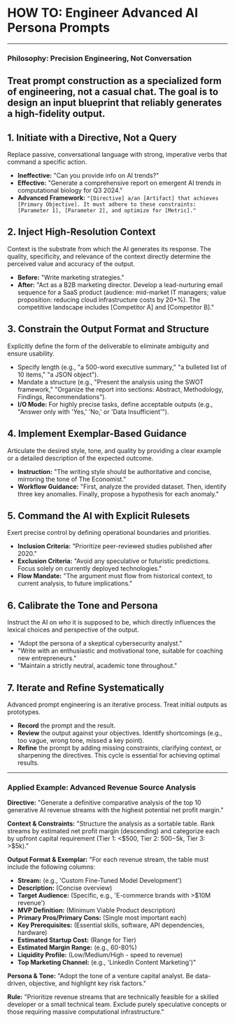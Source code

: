 # HOW TO: Engineer Advanced AI Persona Prompts
---
### **Philosophy: Precision Engineering, Not Conversation**
Treat prompt construction as a specialized form of engineering, not a casual chat. The goal is to design an input blueprint that reliably generates a high-fidelity output.
---
## **1. Initiate with a Directive, Not a Query**
Replace passive, conversational language with strong, imperative verbs that command a specific action.

*   **Ineffective:** "Can you provide info on AI trends?"
*   **Effective:** "Generate a comprehensive report on emergent AI trends in computational biology for Q3 2024."
*   **Advanced Framework:** `"[Directive] a/an [Artifact] that achieves [Primary Objective]. It must adhere to these constraints: [Parameter 1], [Parameter 2], and optimize for [Metric]."`

## **2. Inject High-Resolution Context**
Context is the substrate from which the AI generates its response. The quality, specificity, and relevance of the context directly determine the perceived value and accuracy of the output.

*   **Before:** "Write marketing strategies."
*   **After:** "Act as a B2B marketing director. Develop a lead-nurturing email sequence for a SaaS product (audience: mid-market IT managers; value proposition: reducing cloud infrastructure costs by 20+%). The competitive landscape includes [Competitor A] and [Competitor B]."

## **3. Constrain the Output Format and Structure**
Explicitly define the form of the deliverable to eliminate ambiguity and ensure usability.

*   Specify length (e.g., "a 500-word executive summary," "a bulleted list of 10 items," "a JSON object").
*   Mandate a structure (e.g., "Present the analysis using the SWOT framework," "Organize the report into sections: Abstract, Methodology, Findings, Recommendations").
*   **I/O Mode:** For highly precise tasks, define acceptable outputs (e.g., "Answer only with 'Yes,' 'No,' or 'Data Insufficient'").

## **4. Implement Exemplar-Based Guidance**
Articulate the desired style, tone, and quality by providing a clear example or a detailed description of the expected outcome.

*   **Instruction:** "The writing style should be authoritative and concise, mirroring the tone of The Economist."
*   **Workflow Guidance:** "First, analyze the provided dataset. Then, identify three key anomalies. Finally, propose a hypothesis for each anomaly."

## **5. Command the AI with Explicit Rulesets**
Exert precise control by defining operational boundaries and priorities.

*   **Inclusion Criteria:** "Prioritize peer-reviewed studies published after 2020."
*   **Exclusion Criteria:** "Avoid any speculative or futuristic predictions. Focus solely on currently deployed technologies."
*   **Flow Mandate:** "The argument must flow from historical context, to current analysis, to future implications."

## **6. Calibrate the Tone and Persona**
Instruct the AI on *who* it is supposed to be, which directly influences the lexical choices and perspective of the output.

*   "Adopt the persona of a skeptical cybersecurity analyst."
*   "Write with an enthusiastic and motivational tone, suitable for coaching new entrepreneurs."
*   "Maintain a strictly neutral, academic tone throughout."

## **7. Iterate and Refine Systematically**
Advanced prompt engineering is an iterative process. Treat initial outputs as prototypes.
*   **Record** the prompt and the result.
*   **Review** the output against your objectives. Identify shortcomings (e.g., too vague, wrong tone, missed a key point).
*   **Refine** the prompt by adding missing constraints, clarifying context, or sharpening the directives. This cycle is essential for achieving optimal results.

---

### **Applied Example: Advanced Revenue Source Analysis**

**Directive:**
"Generate a definitive comparative analysis of the top 10 generative AI revenue streams with the highest potential net profit margin."

**Context & Constraints:**
"Structure the analysis as a sortable table. Rank streams by estimated net profit margin (descending) and categorize each by upfront capital requirement (Tier 1: <$500, Tier 2: $500-$5k, Tier 3: >$5k)."

**Output Format & Exemplar:**
"For each revenue stream, the table must include the following columns:
*   **Stream:** (e.g., 'Custom Fine-Tuned Model Development')
*   **Description:** (Concise overview)
*   **Target Audience:** (Specific, e.g., 'E-commerce brands with >$10M revenue')
*   **MVP Definition:** (Minimum Viable Product description)
*   **Primary Pros/Primary Cons:** (Single most important each)
*   **Key Prerequisites:** (Essential skills, software, API dependencies, hardware)
*   **Estimated Startup Cost:** (Range for Tier)
*   **Estimated Margin Range:** (e.g., 60-80%)
*   **Liquidity Profile:** (Low/Medium/High - speed to revenue)
*   **Top Marketing Channel:** (e.g., 'LinkedIn Content Marketing')"

**Persona & Tone:**
"Adopt the tone of a venture capital analyst. Be data-driven, objective, and highlight key risk factors."

**Rule:**
"Prioritize revenue streams that are technically feasible for a skilled developer or a small technical team. Exclude purely speculative concepts or those requiring massive computational infrastructure."
